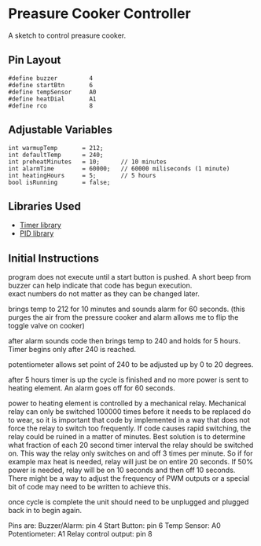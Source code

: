 # Preasure Cooker Controller

A sketch to control preasure cooker.

## Pin Layout

    #define buzzer         4
    #define startBtn       6
    #define tempSensor     A0
    #define heatDial       A1
    #define rco            8

## Adjustable Variables

    int warmupTemp       = 212;
    int defaultTemp      = 240;
    int preheatMinutes   = 10;      // 10 minutes
    int alarmTime        = 60000;   // 60000 miliseconds (1 minute)
    int heatingHours     = 5;       // 5 hours
    bool isRunning       = false;
    
## Libraries Used

- [Timer library](https://github.com/inflop/Countimer)
- [PID library](https://github.com/br3ttb/Arduino-PID-Library)

## Initial Instructions

program does not execute until a start button is pushed.  A short beep from buzzer can help indicate that code has begun execution.  
exact numbers do not matter as they can be changed later.   

brings temp to 212 for 10 minutes and sounds alarm for 60 seconds. (this purges the air from the pressure cooker and alarm allows me to flip the toggle valve on cooker)

after alarm sounds code then brings temp to 240 and holds for 5 hours.  Timer begins only after 240 is reached.  

potentiometer allows set point of 240 to be adjusted up by 0 to 20 degrees.  

after 5 hours timer is up the cycle is finished and no more power is sent to heating element.  An alarm goes off for 60 seconds.  

power to heating element is controlled by a mechanical relay.  Mechanical relay can only be switched 100000 times before it needs to be replaced do to wear, so it is important that code by implemented in a way that does not force the relay to switch too frequently.  If code causes rapid switching, the relay could be ruined in a matter of minutes.    Best solution is to determine what fraction of each 20 second timer interval the relay should be switched on.  This way the relay only switches on and off 3 times per minute.  So if for example max heat is needed, relay will just be on entire 20 seconds.  If 50% power is needed, relay will be on 10 seconds and then off 10 seconds.  There might be a way to adjust the frequency of PWM outputs or a special bit of code may need to be written to achieve this.  

once cycle is complete the unit should need to be unplugged and plugged back in to begin again.   

Pins are:
Buzzer/Alarm:  pin 4
Start Button:  pin 6
Temp Sensor:  A0
Potentiometer:  A1
Relay control output:  pin 8
